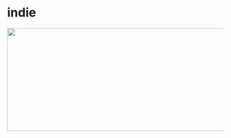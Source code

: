 # indie


<a href="https://github.com/devxb/gitanimals">
  <img
    src="https://render.gitanimals.org/lines/jason-ai-facilitator"
    width="600"
    height="240"
  />
</a>
  
